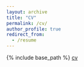 ```yaml
---
layout: archive
title: "CV"
permalink: /cv/
author_profile: true
redirect_from:
  - /resume
---
```

{% include base_path %}
[cv](../files/Zirui_Wang.pdf)

